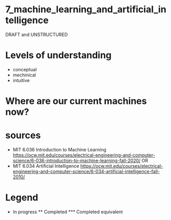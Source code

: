 # 7_machine_learning_and_artificial_intelligence
DRAFT and UNSTRUCTURED

# Levels of understanding
* conceptual
* mechinical
* intuitive

# Where are our current machines now?

# sources
* MIT 6.036	Introduction to Machine Learning
    https://ocw.mit.edu/courses/electrical-engineering-and-computer-science/6-036-introduction-to-machine-learning-fall-2020/
    OR
* MIT 6.034	Artificial Intelligence
    https://ocw.mit.edu/courses/electrical-engineering-and-computer-science/6-034-artificial-intelligence-fall-2010/

# Legend
* In progress
** Completed
*** Completed equivalent